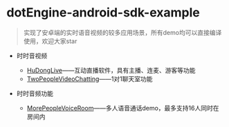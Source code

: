# dotEngine-android-sdk-example

> 实现了安卓端的实时语音视频的较多应用场景，所有demo均可以直接编译使用，欢迎大家star


- 时时音视频
    - [HuDongLive](/HuDongLive)——互动直播软件，具有主播、连麦、游客等功能
    - [TwoPeopleVideoChatting](/TwoPeopleVideoChatting)——1对1聊天室功能
    
- 时时音频功能
    - [MorePeopleVoiceRoom](/MorePeopleVoiceRoom)——多人语音通话demo，最多支持16人同时在房间内    

